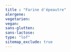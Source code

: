 ```yaml
---
title : "Farine d'épeautre"
alergene:
vegetarien:
vegan:
sans-glutten:
sans-lactose:
type: "lof"
sitemap_exclude: true
--- 
```

